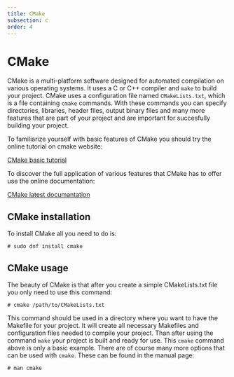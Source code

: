 ```yaml
---
title: CMake
subsection: c
order: 4
---
```


# CMake

CMake is a multi-platform software designed for automated compilation on various operating systems.
It uses a C or C++ compiler and `make` to build your project.
CMake uses a configuration file named `CMakeLists.txt`, which is a file containing `cmake` commands.
With these commands you can specify directories, libraries, header files, output binary files and many more
features that are part of your project and are important for succesfully building your project.

To familiarize yourself with basic features of CMake you should try the online tutorial on cmake website:

[CMake basic tutorial](http://www.cmake.org/cmake-tutorial/)

To discover the full application of various features that CMake has to offer use the online documentation:

[CMake latest documantation](http://www.cmake.org/cmake/help/v3.3/)


## CMake installation

To install CMake all you need to do is:

```
# sudo dnf install cmake
```

## CMake usage

The beauty of CMake is that after you create a simple CMakeLists.txt file you only need to use this command:

```
# cmake /path/to/CMakeLists.txt
```

This command should be used in a directory where you want to have the Makefile for your project.
It will create all necessary Makefiles and configuration files needed to compile your project.
Than after using the command `make` your project is built and ready for use.
This `cmake` command above is only a basic example. There are of course many more options that can be used with `cmake`.
These can be found in the manual page:

```
# man cmake
```
